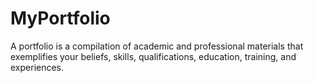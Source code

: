 # MyPortfolio
A portfolio is a compilation of academic and professional materials that exemplifies your beliefs, skills, qualifications, education, training, and experiences.
